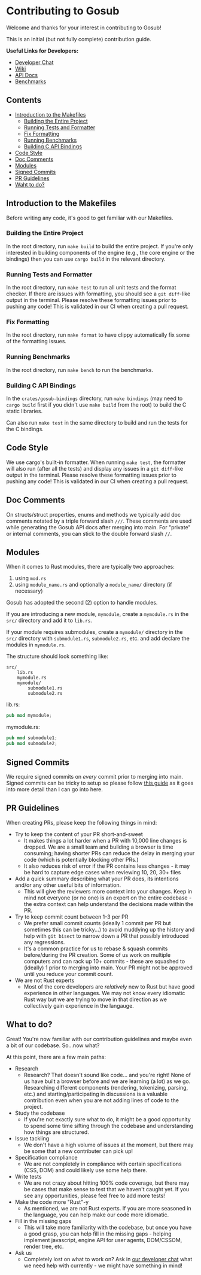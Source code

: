 # Contributing to Gosub
Welcome and thanks for your interest in contributing to Gosub!

This is an initial (but not fully complete) contribution guide.

**Useful Links for Developers:**
* [Developer Chat](https://chat.developer.gosub.io/)
* [Wiki](https://wiki.developer.gosub.io/)
* [API Docs](https://docs.developer.gosub.io/)
* [Benchmarks](https://bench.developer.gosub.io/)

## Contents
* [Introduction to the Makefiles](#introduction-to-the-makefiles)
    * [Building the Entire Project](#building-the-entire-project)
    * [Running Tests and Formatter](#running-tests-and-formatter)
    * [Fix Formatting](#fix-formatting)
    * [Running Benchmarks](#running-benchmarks)
    * [Building C API Bindings](#building-c-api-bindings)
* [Code Style](#code-style)
* [Doc Comments](#doc-comments)
* [Modules](#modules)
* [Signed Commits](#signed-commits)
* [PR Guidelines](#pr-guidelines)
* [Waht to do?](#what-to-do)

## Introduction to the Makefiles
Before writing any code, it's good to get familiar with our Makefiles.

### Building the Entire Project
In the root directory, run `make build` to build the entire project. If you're only interested in building components of the engine (e.g., the core engine or the bindings) then you can use `cargo build` in the relevant directory.

### Running Tests and Formatter
In the root directory, run `make test` to run all unit tests and the format checker. If there are issues with formatting, you should see a `git diff`-like output in the terminal. Please resolve these formatting issues prior to pushing any code! This is validated in our CI when creating a pull request.

### Fix Formatting
In the root directory, run `make format` to have clippy automatically fix some of the formatting issues.

### Running Benchmarks
In the root directory, run `make bench` to run the benchmarks.

### Building C API Bindings
In the `crates/gosub-bindings` directory, run `make bindings` (may need to `cargo build` first if you didn't use `make build` from the root) to build the C static libraries.

Can also run `make test` in the same directory to build and run the tests for the C bindings.

## Code Style
We use cargo's built-in formatter. When running `make test`, the formatter will also run (after all the tests) and display any issues in a `git diff`-like output in the terminal. Please resolve these formatting issues prior to pushing any code! This is validated in our CI when creating a pull request.

## Doc Comments
On structs/struct properties, enums and methods we typically add doc comments notated by a triple forward slash `///`. These comments are used while generating the Gosub API docs after merging into main. For "private" or internal comments, you can stick to the double forward slash `//`.

## Modules
When it comes to Rust modules, there are typically two approaches:
1. using `mod.rs`
2. using `module_name.rs` and optionally a `module_name/` directory (if necessary)

Gosub has adopted the second (2) option to handle modules.

If you are introducing a new module, `mymodule`, create a `mymodule.rs` in the `src/` directory and add it to `lib.rs`.

If your module requires submodules, create a `mymodule/` directory in the `src/` directory with `submodule1.rs`, `submodule2.rs`, etc. and add declare the modules in `mymodule.rs`.

The structure should look something like:

```text
src/
    lib.rs
    mymodule.rs
    mymodule/
        submodule1.rs
        submodule2.rs
```

lib.rs:
```rust
pub mod mymodule;
```

mymodule.rs:
```rust
pub mod submodule1;
pub mod submodule2;
```

## Signed Commits
We require signed commits on *every* commit prior to merging into main. Signed commits can be tricky to setup so please follow [this guide](https://docs.github.com/en/authentication/managing-commit-signature-verification/signing-commits) as it goes into more detail than I can go into here.

## PR Guidelines
When creating PRs, please keep the following things in mind:
* Try to keep the content of your PR short-and-sweet
    * It makes things a lot harder when a PR with 10,000 line changes is dropped. We are a small team and building a browser is time consuming; having shorter PRs can reduce the delay in merging your code (which is potentially blocking other PRs.)
    * It also reduces risk of error if the PR contains less changes - it may be hard to capture edge cases when reviewing 10, 20, 30+ files
* Add a quick summary describing what your PR does, its intentions and/or any other useful bits of information.
    * This will give the reviewers more context into your changes. Keep in mind not everyone (or no one) is an expert on the entire codebase - the extra context can help understand the decisions made within the PR.
* Try to keep commit count between 1-3 per PR
    * We prefer small commit counts (ideally 1 commit per PR but sometimes this can be tricky...) to avoid muddying up the history and help with `git bisect` to narrow down a PR that possibly introduced any regressions.
    * It's a common practice for us to rebase & squash commits before/during the PR creation. Some of us work on multiple computers and can rack up 10+ commits - these are squashed to (ideally) 1 prior to merging into main. Your PR might not be approved until you reduce your commit count.
* We are not Rust experts
    * Most of the core developers are *relatively* new to Rust but have good experience in other languages. We may not know every idiomatic Rust way but we are trying to move in that direction as we collectively gain experience in the langauge.

## What to do?
Great! You're now familiar with our contribution guidelines and maybe even a bit of our codebase. So...now what?

At this point, there are a few main paths:
* Research
    * Research? That doesn't sound like code... and you're right! None of us have built a browser before and we are learning (a lot) as we go. Researching different components (rendering, tokenizing, parsing, etc.) and starting/participating in discussions is a valuable contribution even when you are not adding lines of code to the project.
* Study the codebase
    * If you're not exactly sure what to do, it might be a good opportunity to spend some time sifting through the codebase and understanding how things are structured.
* Issue tackling
    * We don't have a high volume of issues at the moment, but there may be some that a new contributer can pick up!
* Specification compliance
    * We are not completely in compliance with certain specifications (CSS, DOM) and could likely use some help there.
* Write tests
    * We are not crazy about hitting 100% code coverage, but there may be cases that make sense to test that we haven't caught yet. If you see any opportunities, please feel free to add more tests!
* Make the code more "Rust"-y
    * As mentioned, we are not Rust experts. If you are more seasoned in the language, you can help make our code more idiomatic.
* Fill in the missing gaps
    * This will take more familiarity with the codebase, but once you have a good grasp, you can help fill in the missing gaps - helping implement javascript, engine API for user agents, DOM/CSSOM, render tree, etc.
* Ask us
    * Completely lost on what to work on? Ask in [our developer chat](https://chat.developer.gosub.io/) what we need help with currently - we might have something in mind!
